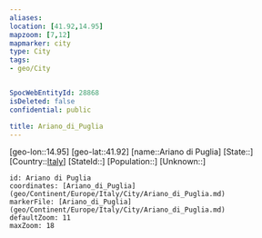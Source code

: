 ```yaml
---
aliases: 
location: [41.92,14.95]
mapzoom: [7,12] 
mapmarker: city 
type: City
tags:
- geo/City


SpocWebEntityId: 28868
isDeleted: false
confidential: public

title: Ariano_di_Puglia
---
```

[geo-lon::14.95]
[geo-lat::41.92]
[name::Ariano di Puglia]
[State::]
[Country::[Italy](geo/Continent/Europe/Italy.md)]
[StateId::]
[Population::]
[Unknown::]


```leaflet
id: Ariano di Puglia
coordinates: [Ariano_di_Puglia](geo/Continent/Europe/Italy/City/Ariano_di_Puglia.md)
markerFile: [Ariano_di_Puglia](geo/Continent/Europe/Italy/City/Ariano_di_Puglia.md)
defaultZoom: 11 
maxZoom: 18
```


